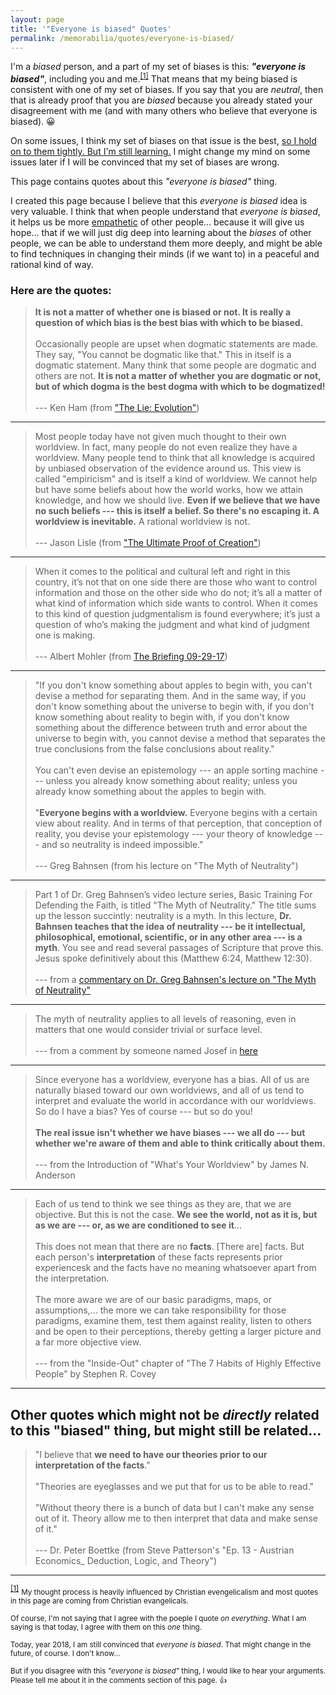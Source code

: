 ```yaml
---
layout: page
title: '"Everyone is biased" Quotes'
permalink: /memorabilia/quotes/everyone-is-biased/
---
```


<!-- 
First things first... 
-->


I'm a _biased_ person, and a part of my set of biases is this: **_"everyone is biased"_**, including you and me.<sup id="footnote-indicator-1">[[1]](#footnote-1)</sup> That means that my being biased is consistent with one of my set of biases. If you say that you are _neutral_, then that is already proof that you are _biased_ because you already stated your disagreement with me (and with many others who believe that everyone is biased).  :grinning:

On some issues, I think my set of biases on that issue is the best, [so I hold on to them tightly. But I'm still learning.](https://simpleprogrammer.com/2012/09/16/have-strong-convictions-but-hold-on-to-them-loosely/) I might change my mind on some issues later if I will be convinced that my set of biases are wrong.

This page contains quotes about this _"everyone is biased"_ thing.

I created this page because I believe that this _everyone is biased_ idea is very valuable. I think that when people understand that _everyone is biased_, it helps us be more [empathetic](http://chadfowler.com/2014/01/19/empathy.html) of other people... because it will give us hope... that if we will just dig deep into learning about the _biases_ of other people, we can be able to understand them more deeply, and might be able to find techniques in changing their minds (if we want to) in a peaceful and rational kind of way.


### Here are the quotes:

> **It is not a matter of whether one is biased or not. It is really a question of which bias is the best bias with which to be biased.**
<br /><br />
> Occasionally people are upset when dogmatic statements are made. They say, "You cannot be dogmatic like that." This in itself is a dogmatic statement. Many think that some people are dogmatic and others are not. **It is not a matter of whether you are dogmatic or not, but of which dogma is the best dogma with which to be dogmatized!**
<br /><br />
> --- Ken Ham (from ["The Lie: Evolution"](https://answersingenesis.org/christianity/christianity-is-under-attack/))


----------


> Most people today have not given much thought to their own worldview. In fact, many people do not even realize they have a worldview. Many people tend to think that all knowledge is acquired by unbiased observation of the evidence around us. This view is called "empiricism" and is itself a kind of worldview. We cannot help but have some beliefs about how the world works, how we attain knowledge, and how we should live. **Even if we believe that we have no such beliefs --- this is itself a belief. So there's no escaping it. A worldview is inevitable.** A rational worldview is not.
<br /><br />
> --- Jason Lisle (from ["The Ultimate Proof of Creation"](https://www.bookdepository.com/book/9780890515686?a_aid=jflaga))


----------


> When it comes to the political and cultural left and right in this country, it’s not that on one side there are those who want to control information and those on the other side who do not; it’s all a matter of what kind of information which side wants to control. When it comes to this kind of question judgmentalism is found everywhere; it’s just a question of who’s making the judgment and what kind of judgment one is making.
<br /><br />
> --- Albert Mohler (from [The Briefing 09-29-17](https://albertmohler.com/2017/09/29/briefing-09-29-17/))


----------



> "If you don't know something about apples to begin with, you can't devise a method for separating them.
And in the same way, if you don't know something about the universe to begin with, if you don't know something about reality to begin with, if you don't know something about the difference between truth and error about the universe to begin with, you cannot devise a method that separates the true conclusions from the false conclusions about reality."
<br /><br />
You can't even devise an epistemology --- an apple sorting machine --- unless you already know something about reality; unless you already know something about the apples to begin with.
<br /><br />
"**Everyone begins with a worldview.** Everyone begins with a certain view about reality. And in terms of that perception, that conception of reality, you devise your epistemology ---  your theory of knowledge --- and so neutrality is indeed impossible."
<br /><br />
> --- Greg Bahnsen (from his lecture on "The Myth of Neutrality")


----------


> Part 1 of Dr. Greg Bahnsen’s video lecture series, Basic Training For Defending the Faith, is titled "The Myth of Neutrality." The title sums up the lesson succintly: neutrality is a myth. In this lecture, **Dr. Bahnsen teaches that the idea of neutrality --- be it intellectual, philosophical, emotional, scientific, or in any other area --- is a myth**. You see and read several passages of Scripture that prove this. Jesus spoke definitively about this (Matthew 6:24, Matthew 12:30).
<br /><br />
> --- from a [commentary on Dr. Greg Bahnsen's lecture on "The Myth of Neutrality"](https://rebuildbiblicalworldview.wordpress.com/2012/10/12/the-myth-of-neutrality/)


----------


> The myth of neutrality applies to all levels of reasoning, even in matters that one would consider trivial or surface level.
<br /><br />
 --- from a comment by someone named Josef in [here](http://www.jasonlisle.com/2017/03/31/the-gospel-in-hollywood-part-2/#more-294)


----------


> Since everyone has a worldview, everyone has a bias. All of us are naturally biased toward our own worldviews, and all of us tend to interpret and evaluate the world in accordance with our worldviews. So do I have a bias? Yes of course ---  but so do you!
<br /><br />
> **The real issue isn't whether we have biases --- we all do --- but whether we're aware of them and able to think critically about them.**
<br /><br />
> --- from the Introduction of "What's Your Worldview" by James N. Anderson


----------


> Each of us tend to think we see things as they are, that we are objective. But this is not the case. **We see the world, not as it is, but as we are --- or, as we are conditioned to see it**...
<br /><br />
> This does not mean that there are no **facts**. [There are] facts. But each person's **interpretation** of these facts represents prior experiencesk and the facts have no meaning whatsoever apart from the interpretation.
<br /><br />
> The more aware we are of our basic paradigms, maps, or assumptions,... the more we can take responsibility for those paradigms, examine them, test them against reality, listen to others and be open to their perceptions, thereby getting a larger picture and a far more objective view.
<br /><br />
> --- from the "Inside-Out" chapter of "The 7 Habits of Highly Effective People" by Stephen R. Covey



----------



## Other quotes which might not be _directly_ related to this "biased" thing, but might still be related...

> "I believe that **we need to have our theories prior to our interpretation of the facts**."
<br /><br />
"Theories are eyeglasses and we put that for us to be able to read."
<br /><br />
"Without theory there is a bunch of data but I can't make any sense out of it.
Theory allow me to then interpret that data and make sense of it."
<br /><br />
> --- Dr. Peter Boettke (from Steve Patterson's "Ep. 13 - Austrian Economics_ Deduction, Logic, and Theory")




----------


<sup id="footnote-1">[[1]](#footnote-indicator-1)</sup> 
<small>
    My thought process is heavily influenced by Christian evengelicalism and most quotes in this page are coming from Christian evangelicals.
    <br /><br />
    Of course, I'm not saying that I agree with the poeple I quote _on everything_. What I am saying is that today, I agree with them on this _one_ thing.
    <br /><br />
    Today, year 2018, I am still convinced that _everyone is biased_. That might change in the future, of course. I don't know...
    <br /><br />
    But if you disagree with this _"everyone is biased"_ thing, I would like to hear your arguments. Please tell me about it in the comments section of this page. :+1:
</small>
